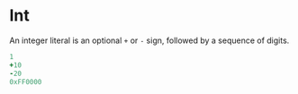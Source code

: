 # Int

An integer literal is an optional `+` or `-` sign, followed by
a sequence of digits.

```ruby
1
+10
-20
0xFF0000
```